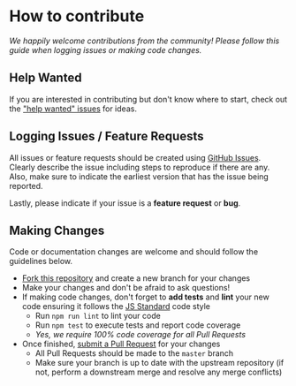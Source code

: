 # How to contribute
_We happily welcome contributions from the community! Please follow this guide when logging issues or making code changes._

## Help Wanted
If you are interested in contributing but don't know where to start, check out the ["help wanted" issues][help-wanted] for ideas.

## Logging Issues / Feature Requests
All issues or feature requests should be created using [GitHub Issues][new-issue]. Clearly describe the issue including steps to reproduce if there are any. Also, make sure to indicate the earliest version that has the issue being reported.

Lastly, please indicate if your issue is a **feature request** or **bug**.

## Making Changes
Code or documentation changes are welcome and should follow the guidelines below.

* [Fork this repository][working-with-forks] and create a new branch for your changes
* Make your changes and don't be afraid to ask questions!
* If making code changes, don't forget to **add tests** and **lint** your new code ensuring it follows the [JS Standard][js-standard-rules] code style
  * Run `npm run lint` to lint your code
  * Run `npm test` to execute tests and report code coverage
  * _Yes, we require 100% code coverage for all Pull Requests_
* Once finished, [submit a Pull Request][new-pull-request] for your changes
  * All Pull Requests should be made to the `master` branch
  * Make sure your branch is up to date with the upstream repository (if not, perform a downstream merge and resolve any merge conflicts)

<!-- URLs -->
[new-issue]:https://github.com/dialexa/relish/issues/new
[new-pull-request]:https://github.com/dialexa/relish/pull/new/master
[help-wanted]:https://github.com/dialexa/relish/labels/help%20wanted
[working-with-forks]:http://help.github.com/articles/working-with-forks/
[js-standard-rules]:http://standardjs.com/rules.html
